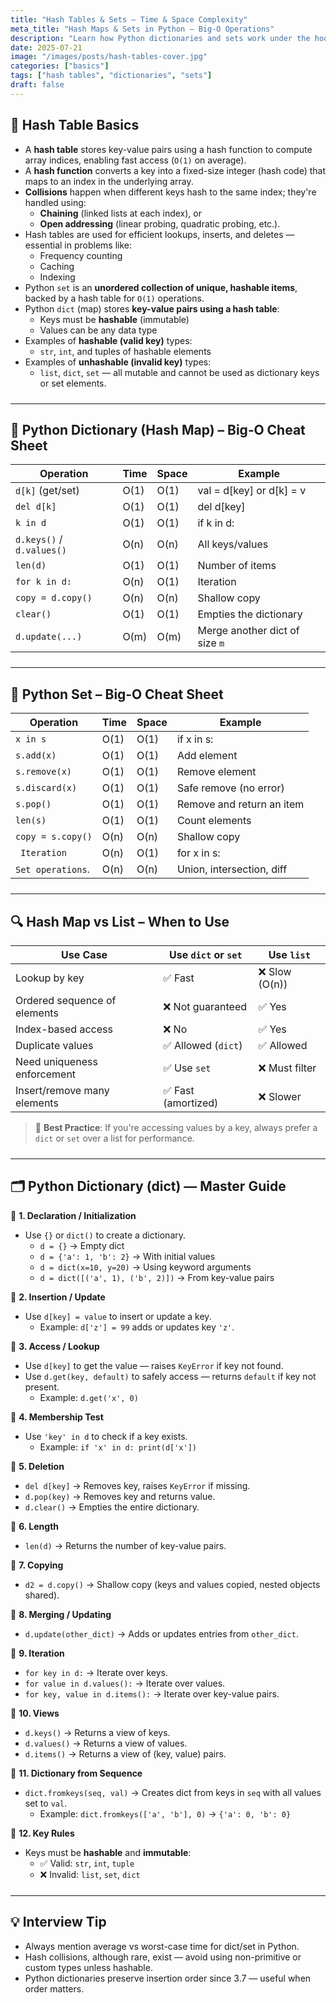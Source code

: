 ```yaml
---
title: "Hash Tables & Sets – Time & Space Complexity"
meta_title: "Hash Maps & Sets in Python – Big‑O Operations"
description: "Learn how Python dictionaries and sets work under the hood, analyze the Big‑O time and space complexity of operations, and compare hash tables with lists for optimal data access and storage."
date: 2025-07-21
image: "/images/posts/hash-tables-cover.jpg"
categories: ["basics"]
tags: ["hash tables", "dictionaries", "sets"]
draft: false
---
```


<div class="prose max-w-none prose-tight">
  <style>
    hr {
      margin-top: 1.5rem;
      margin-bottom: 1.5rem;
    }
  </style>


## 🧠 Hash Table Basics

* A **hash table** stores key-value pairs using a hash function to compute array indices, enabling fast access (`O(1)` on average).
* A **hash function** converts a key into a fixed-size integer (hash code) that maps to an index in the underlying array.
* **Collisions** happen when different keys hash to the same index; they're handled using:
  - **Chaining** (linked lists at each index), or
  - **Open addressing** (linear probing, quadratic probing, etc.).
* Hash tables are used for efficient lookups, inserts, and deletes — essential in problems like:
  - Frequency counting
  - Caching
  - Indexing
* Python `set` is an **unordered collection of unique, hashable items**, backed by a hash table for `O(1)` operations.
* Python `dict` (map) stores **key-value pairs using a hash table**:
  - Keys must be **hashable** (immutable)
  - Values can be any data type
* Examples of **hashable (valid key)** types:
  - `str`, `int`, and tuples of hashable elements
* Examples of **unhashable (invalid key)** types:
  - `list`, `dict`, `set` — all mutable and cannot be used as dictionary keys or set elements.

---

## 🧪 Python Dictionary (Hash Map) – Big‑O Cheat Sheet

| Operation           | Time   | Space | Example                        |
|---------------------|--------|--------|--------------------------------|
| `d[k]` (get/set)    | O(1)   | O(1)   | val = d[key] or d[k] = v   |
| `del d[k]`          | O(1)   | O(1)   | del d[key]                   |
| `k in d`            | O(1)   | O(1)   | if k in d:                 |
| `d.keys()` / `d.values()` | O(n) | O(n) | All keys/values                |
| `len(d)`            | O(1)   | O(1)   | Number of items                |
| `for k in d:`       | O(n)   | O(1)   | Iteration                      |
| `copy = d.copy()`   | O(n)   | O(n)   | Shallow copy                   |
| `clear()`           | O(1)   | O(1)   | Empties the dictionary         |
| `d.update(...)`     | O(m)   | O(m)   | Merge another dict of size `m` |

---

## 🧪 Python Set – Big‑O Cheat Sheet

| Operation           | Time   | Space | Example                      |
|---------------------|--------|--------|------------------------------|
| `x in s`            | O(1)   | O(1)   | if x in s:                   |
| `s.add(x)`          | O(1)   | O(1)   | Add element                  |
| `s.remove(x)`       | O(1)   | O(1)   | Remove element               |
| `s.discard(x)`      | O(1)   | O(1)   | Safe remove (no error)       |
| `s.pop()`           | O(1)   | O(1)   | Remove and return an item    |
| `len(s)`            | O(1)   | O(1)   | Count elements               |
| `copy = s.copy()`   | O(n)   | O(n)   | Shallow copy                 |
| ` Iteration`        | O(n)   | O(1)   | for x in s:                  | 
| `Set operations`.   | O(n)   | O(n)   | Union, intersection, diff    |

---

## 🔍 Hash Map vs List – When to Use

| Use Case                         | Use `dict` or `set` | Use `list`        |
|----------------------------------|----------------------|-------------------|
| Lookup by key                    | ✅ Fast              | ❌ Slow (O(n))    |
| Ordered sequence of elements     | ❌ Not guaranteed    | ✅ Yes            |
| Index-based access               | ❌ No                | ✅ Yes            |
| Duplicate values                 | ✅ Allowed (`dict`)  | ✅ Allowed        |
| Need uniqueness enforcement      | ✅ Use `set`         | ❌ Must filter    |
| Insert/remove many elements      | ✅ Fast (amortized)  | ❌ Slower         |

> 🧠 **Best Practice**: If you're accessing values by a key, always prefer a `dict` or `set` over a list for performance.

---

## 🗂️ Python Dictionary (dict) — Master Guide

🔹 **1. Declaration / Initialization**
* Use `{}` or `dict()` to create a dictionary.
  - `d = {}` → Empty dict
  - `d = {'a': 1, 'b': 2}` → With initial values
  - `d = dict(x=10, y=20)` → Using keyword arguments
  - `d = dict([('a', 1), ('b', 2)])` → From key-value pairs

🔹 **2. Insertion / Update**
* Use `d[key] = value` to insert or update a key.
  - Example: `d['z'] = 99` adds or updates key `'z'`.

🔹 **3. Access / Lookup**
* Use `d[key]` to get the value — raises `KeyError` if key not found.
* Use `d.get(key, default)` to safely access — returns `default` if key not present.
  - Example: `d.get('x', 0)`

🔹 **4. Membership Test**
* Use `'key' in d` to check if a key exists.
  - Example: `if 'x' in d: print(d['x'])`

🔹 **5. Deletion**
* `del d[key]` → Removes key, raises `KeyError` if missing.
* `d.pop(key)` → Removes key and returns value.
* `d.clear()` → Empties the entire dictionary.

🔹 **6. Length**
* `len(d)` → Returns the number of key-value pairs.

🔹 **7. Copying**
* `d2 = d.copy()` → Shallow copy (keys and values copied, nested objects shared).

🔹 **8. Merging / Updating**
* `d.update(other_dict)` → Adds or updates entries from `other_dict`.

🔹 **9. Iteration**
* `for key in d:` → Iterate over keys.
* `for value in d.values():` → Iterate over values.
* `for key, value in d.items():` → Iterate over key-value pairs.

🔹 **10. Views**
* `d.keys()` → Returns a view of keys.
* `d.values()` → Returns a view of values.
* `d.items()` → Returns a view of (key, value) pairs.

🔹 **11. Dictionary from Sequence**
* `dict.fromkeys(seq, val)` → Creates dict from keys in `seq` with all values set to `val`.
  - Example: `dict.fromkeys(['a', 'b'], 0)` → `{'a': 0, 'b': 0}`

🔹 **12. Key Rules**
* Keys must be **hashable** and **immutable**:
  - ✅ Valid: `str`, `int`, `tuple`
  - ❌ Invalid: `list`, `set`, `dict`
---

## 💡 Interview Tip

- Always mention average vs worst-case time for dict/set in Python.
- Hash collisions, although rare, exist — avoid using non-primitive or custom types unless hashable.
- Python dictionaries preserve insertion order since 3.7 — useful when order matters.

</div>

